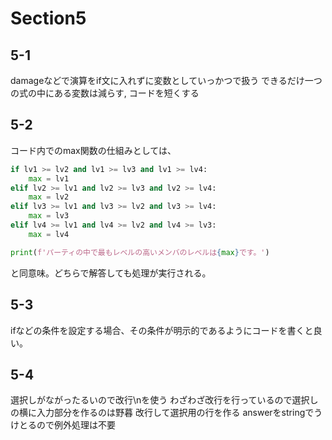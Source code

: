 # Section5

## 5-1
damageなどで演算をif文に入れずに変数としていっかつで扱う
できるだけ一つの式の中にある変数は減らす, コードを短くする

## 5-2
コード内でのmax関数の仕組みとしては、
```py
if lv1 >= lv2 and lv1 >= lv3 and lv1 >= lv4:
    max = lv1
elif lv2 >= lv1 and lv2 >= lv3 and lv2 >= lv4:
    max = lv2
elif lv3 >= lv1 and lv3 >= lv2 and lv3 >= lv4:
    max = lv3
elif lv4 >= lv1 and lv4 >= lv2 and lv4 >= lv3:
    max = lv4

print(f'パーティの中で最もレベルの高いメンバのレベルは{max}です。')
```
と同意味。どちらで解答しても処理が実行される。

## 5-3
ifなどの条件を設定する場合、その条件が明示的であるようにコードを書くと良い。

## 5-4
選択しがながったるいので改行\nを使う
わざわざ改行を行っているので選択しの横に入力部分を作るのは野暮
改行して選択用の行を作る
answerをstringでうけとるので例外処理は不要
